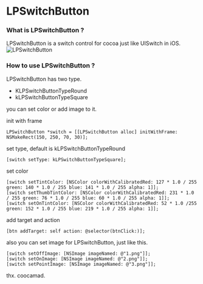 LPSwitchButton
==============

### What is LPSwitchButton ?
LPSwitchButton is a switch control for cocoa just like UISwitch in iOS.
![LPSwitchButton](http://ww2.sinaimg.cn/large/6cb9ee11jw1e5lowgq662j20gi0ds0t5.jpg)
### How to use LPSwitchButton ?
LPSwitchButton has two type. 
- KLPSwitchButtonTypeRound 
- kLPSwitchButtonTypeSquare

you can set color or add image to it.

init with frame
```
LPSwitchButton *switch = [[LPSwitchButton alloc] initWithFrame: NSMakeRect(150, 250, 70, 30)];
```
set type, default is kLPSwitchButtonTypeRound
```
[switch setType: kLPSwitchButtonTypeSquare];
```
set color
```
[switch setTintColor: [NSColor colorWithCalibratedRed: 127 * 1.0 / 255  green: 140 * 1.0 / 255 blue: 141 * 1.0 / 255 alpha: 1]];
[switch setThumbTintColor: [NSColor colorWithCalibratedRed: 231 * 1.0 / 255 green: 76 * 1.0 / 255 blue: 60 * 1.0 / 255 alpha: 1]];
[switch setOnTintColor: [NSColor colorWithCalibratedRed: 52 * 1.0 /255 green: 152 * 1.0 / 255 blue: 219 * 1.0 / 255 alpha: 1]];
```
add target and action
```
[btn addTarget: self action: @selector(btnClick:)];
```
also you can set image for LPSwitchButton, just like this.
```
[switch setOffImage: [NSImage imageNamed: @"1.png"]];
[switch setOnImage: [NSImage imageNamed: @"2.png"]];
[switch setPointImage: [NSImage imageNamed: @"3.png"]];
````
thx.
coocamad.




